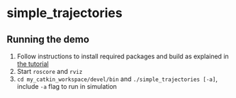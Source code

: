 # simple_trajectories

## Running the demo

1. Follow instructions to install required packages and build as explained in [the tutorial](https://github.com/personalrobotics/ada_demos/blob/master/feeding/README.md)
1. Start `roscore` and `rviz`
1. `cd my_catkin_workspace/devel/bin` and `./simple_trajectories [-a]`, include `-a` flag to run in simulation
